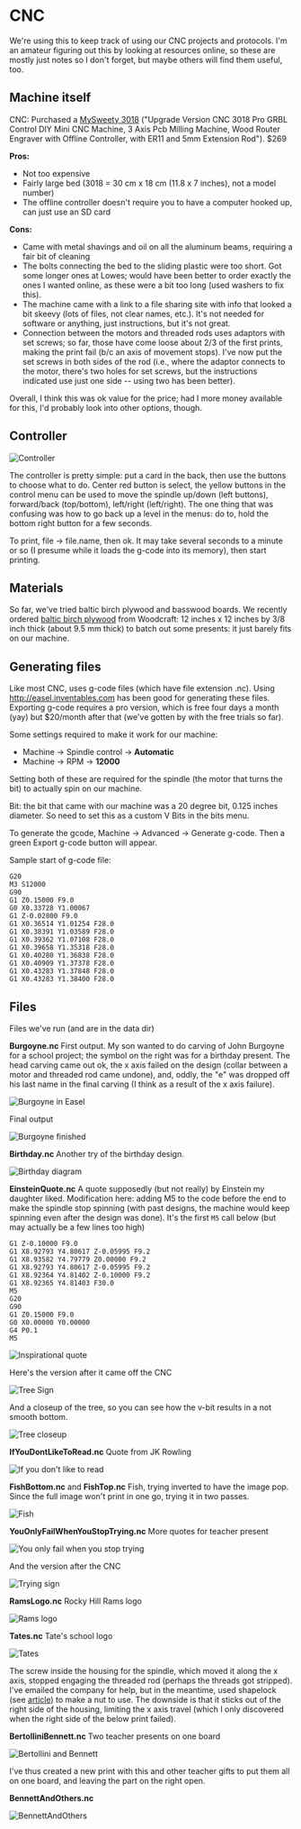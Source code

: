 # CNC

We're using this to keep track of using our CNC projects and protocols. I'm an amateur figuring out this by looking at resources online, so these are mostly just notes so I don't forget, but maybe others will find them useful, too.

## Machine itself

CNC: Purchased a [MySweety 3018](https://www.amazon.com/gp/product/B07DXMFY38/ref=ppx_yo_dt_b_asin_title_o04_s00?ie=UTF8&psc=1) ("Upgrade Version CNC 3018 Pro GRBL Control DIY Mini CNC Machine, 3 Axis Pcb Milling Machine, Wood Router Engraver with Offline Controller, with ER11 and 5mm Extension Rod"). $269

**Pros:**

* Not too expensive
* Fairly large bed (3018 = 30 cm x 18 cm (11.8 x 7 inches), not a model number)
* The offline controller doesn't require you to have a computer hooked up, can just use an SD card

**Cons:**

* Came with metal shavings and oil on all the aluminum beams, requiring a fair bit of cleaning
* The bolts connecting the bed to the sliding plastic were too short. Got some longer ones at Lowes; would have been better to order exactly the ones I wanted online, as these were a bit too long (used washers to fix this).
* The machine came with a link to a file sharing site with info that looked a bit skeevy (lots of files, not clear names, etc.). It's not needed for software or anything, just instructions, but it's not great.
* Connection between the motors and threaded rods uses adaptors with set screws; so far, those have come loose about 2/3 of the first prints, making the print fail (b/c an axis of movement stops). I've now put the set screws in both sides of the rod (i.e., where the adaptor connects to the motor, there's two holes for set screws, but the instructions indicated use just one side -- using two has been better).

Overall, I think this was ok value for the price; had I more money available for this, I'd probably look into other options, though.

## Controller

![Controller](controller.jpg)

The controller is pretty simple: put a card in the back, then use the buttons to choose what to do. Center red button is select, the yellow buttons in the control menu can be used to move the spindle up/down (left buttons), forward/back (top/bottom), left/right (left/right). The one thing that was confusing was how to go back up a level in the menus: do to, hold the bottom right button for a few seconds.

To print, file -> file.name, then ok. It may take several seconds to a minute or so (I presume while it loads the g-code into its memory), then start printing.

## Materials

So far, we've tried baltic birch plywood and basswood boards. We recently ordered [baltic birch plywood](https://www.woodcraft.com/products/baltic-birch-plywood-9mm-3-8-x-12-x-12) from Woodcraft: 12 inches x 12 inches by 3/8 inch thick (about 9.5 mm thick) to batch out some presents: it just barely fits on our machine.

## Generating files

Like most CNC, uses g-code files (which have file extension .nc). Using http://easel.inventables.com has been good for generating these files. Exporting g-code requires a pro version, which is free four days a month (yay) but $20/month after that (we've gotten by with the free trials so far).

Some settings required to make it work for our machine:

* Machine -> Spindle control -> **Automatic**
* Machine -> RPM -> **12000**

Setting both of these are required for the spindle (the motor that turns the bit) to actually spin on our machine.

Bit: the bit that came with our machine was a 20 degree bit, 0.125 inches diameter. So need to set this as a custom V Bits in the bits menu.

To generate the gcode, Machine -> Advanced -> Generate g-code. Then a green Export g-code button will appear.

Sample start of g-code file:

```
G20
M3 S12000
G90
G1 Z0.15000 F9.0
G0 X0.33728 Y1.00067
G1 Z-0.02800 F9.0
G1 X0.36514 Y1.01254 F28.0
G1 X0.38391 Y1.03589 F28.0
G1 X0.39362 Y1.07108 F28.0
G1 X0.39658 Y1.35318 F28.0
G1 X0.40280 Y1.36838 F28.0
G1 X0.40909 Y1.37378 F28.0
G1 X0.43283 Y1.37848 F28.0
G1 X0.43283 Y1.38400 F28.0
```

## Files

Files we've run (and are in the data dir)

**Burgoyne.nc** First output. My son wanted to do carving of John Burgoyne for a school project; the symbol on the right was for a birthday present. The head carving came out ok, the x axis failed on the design (collar between a motor and threaded rod came undone), and, oddly, the "e" was dropped off his last name in the final carving (I think as a result of the x axis failure).

![Burgoyne in Easel](Burgoyne.jpg)

Final output

![Burgoyne finished](BurgoyneFinished.jpg)


**Birthday.nc** Another try of the birthday design.

![Birthday diagram](birthday.jpg)

**EinsteinQuote.nc** A quote supposedly (but not really) by Einstein my daughter liked. Modification here: adding M5 to the code before the end to make the spindle stop spinning (with past designs, the machine would keep spinning even after the design was done). It's the first `M5` call below (but may actually be a few lines too high)

```
G1 Z-0.10000 F9.0
G1 X8.92793 Y4.80617 Z-0.05995 F9.2
G1 X8.93582 Y4.79779 Z0.00000 F9.2
G1 X8.92793 Y4.80617 Z-0.05995 F9.2
G1 X8.92364 Y4.81402 Z-0.10000 F9.2
G1 X8.92365 Y4.81403 F30.0
M5
G20
G90
G1 Z0.15000 F9.0
G0 X0.00000 Y0.00000
G4 P0.1
M5
```

![Inspirational quote](Einstein.jpg)

Here's the version after it came off the CNC

![Tree Sign](TreeSignCompleted.jpg)

And a closeup of the tree, so you can see how the v-bit results in a not smooth bottom.

![Tree closeup](TreeCloseup.jpg)

**IfYouDontLikeToRead.nc** Quote from JK Rowling

![If you don't like to read](IfYouDontLikeToRead.jpg)

**FishBottom.nc** and **FishTop.nc** Fish, trying inverted to have the image pop. Since the full image won't print in one go, trying it in two passes.

![Fish](Fish.jpg)

**YouOnlyFailWhenYouStopTrying.nc** More quotes for teacher present

![You only fail when you stop trying](YouOnlyFailWhenYouStopTrying.jpg)

And the version after the CNC

![Trying sign](TryingCompleted.jpg)

**RamsLogo.nc** Rocky Hill Rams logo

![Rams logo](RamsLogo.jpg)

**Tates.nc** Tate's school logo

![Tates](Tates.jpg)

The screw inside the housing for the spindle, which moved it along the x axis, stopped engaging the threaded rod (perhaps the threads got stripped). I've emailed the company for help, but in the meantime, used shapelock (see [article](https://makezine.com/2011/09/28/the-many-uses-of-shapelock/)) to make a nut to use. The downside is that it sticks out of the right side of the housing, limiting the x axis travel (which I only discovered when the right side of the below print failed).

**BertolliniBennett.nc** Two teacher presents on one board

![Bertollini and Bennett](BertolliniBennett.jpg)

I've thus created a new print with this and other teacher gifts to put them all on one board, and leaving the part on the right open.

**BennettAndOthers.nc**

![BennettAndOthers](BennettAndOthers.jpg)
